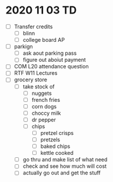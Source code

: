 # 2020 11 03 TD

- [ ] Transfer credits
  - [ ] blinn
  - [ ] college board AP
- [ ] parkign
  - [ ] ask aout parking pass
  - [ ] figure out aboiut payment
- [ ] COM L20 attendance question
- [ ] RTF W11 Lectures
- [ ] grocery store
  - [ ] take stock of
    - [ ] nuggets
    - [ ] french fries
    - [ ] corn dogs
    - [ ] choccy milk
    - [ ] dr pepper
    - [ ] chips
      - [ ] pretzel crisps
      - [ ] pretzels
      - [ ] baked chips
      - [ ] kettle cooked 
  - [ ] go thru and make list of what need
  - [ ] check and see how much will cost
  - [ ] actually go out and get the stuff

